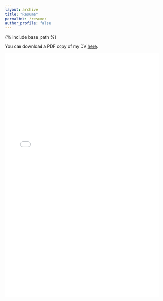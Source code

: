 ```yaml
---
layout: archive
title: "Resume"
permalink: /resume/
author_profile: false
---
```


{% include base_path %}

You can download a PDF copy of my CV
[here](/files/Gagliardi_Conor_Resume.pdf).

<iframe src="/files/Gagliardi_Conor_Resume.pdf" width="100%" height="800" frameborder="no" border="0" marginwidth="0" marginheight="0"></iframe>
